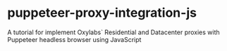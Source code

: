 # puppeteer-proxy-integration-js
A tutorial for implement Oxylabs` Residential and Datacenter proxies with Puppeteer headless browser using JavaScript
